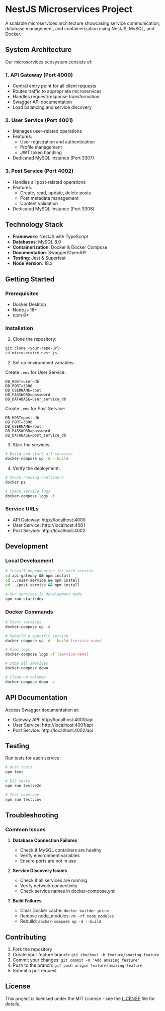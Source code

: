 # NestJS Microservices Project

A scalable microservices architecture showcasing service communication, database management, and containerization using NestJS, MySQL, and Docker.

## System Architecture

Our microservices ecosystem consists of:

### 1. API Gateway (Port 4000)
- Central entry point for all client requests
- Routes traffic to appropriate microservices
- Handles request/response transformation
- Swagger API documentation
- Load balancing and service discovery

### 2. User Service (Port 4001)
- Manages user-related operations
- Features:
  - User registration and authentication
  - Profile management
  - JWT token handling
- Dedicated MySQL instance (Port 3307)

### 3. Post Service (Port 4002)
- Handles all post-related operations
- Features:
  - Create, read, update, delete posts
  - Post metadata management
  - Content validation
- Dedicated MySQL instance (Port 3308)

## Technology Stack

- **Framework**: NestJS with TypeScript
- **Databases**: MySQL 8.0
- **Containerization**: Docker & Docker Compose
- **Documentation**: Swagger/OpenAPI
- **Testing**: Jest & Supertest
- **Node Version**: 18.x

## Getting Started

### Prerequisites
- Docker Desktop
- Node.js 18+
- npm 8+

### Installation

1. Clone the repository:
```bash
git clone <your-repo-url>
cd microservice-nest-js
```

2. Set up environment variables:

Create `.env` for User Service:
```env
DB_HOST=user-db
DB_PORT=3306
DB_USERNAME=root
DB_PASSWORD=password
DB_DATABASE=user_service_db
```

Create `.env` for Post Service:
```env
DB_HOST=post-db
DB_PORT=3306
DB_USERNAME=root
DB_PASSWORD=password
DB_DATABASE=post_service_db
```

3. Start the services:
```bash
# Build and start all services
docker-compose up -d --build
```

4. Verify the deployment:
```bash
# Check running containers
docker ps

# Check service logs
docker-compose logs -f
```

### Service URLs
- API Gateway: http://localhost:4000
- User Service: http://localhost:4001
- Post Service: http://localhost:4002

## Development

### Local Development
```bash
# Install dependencies for each service
cd api-gateway && npm install
cd ../user-service && npm install
cd ../post-service && npm install

# Run services in development mode
npm run start:dev
```

### Docker Commands
```bash
# Start services
docker-compose up -d

# Rebuild a specific service
docker-compose up -d --build [service-name]

# View logs
docker-compose logs -f [service-name]

# Stop all services
docker-compose down

# Clean up volumes
docker-compose down -v
```

## API Documentation

Access Swagger documentation at:
- Gateway API: http://localhost:4000/api
- User Service: http://localhost:4001/api
- Post Service: http://localhost:4002/api

## Testing

Run tests for each service:
```bash
# Unit tests
npm test

# E2E tests
npm run test:e2e

# Test coverage
npm run test:cov
```

## Troubleshooting

### Common Issues

1. **Database Connection Failures**
   - Check if MySQL containers are healthy
   - Verify environment variables
   - Ensure ports are not in use

2. **Service Discovery Issues**
   - Check if all services are running
   - Verify network connectivity
   - Check service names in docker-compose.yml

3. **Build Failures**
   - Clear Docker cache: `docker builder prune`
   - Remove node_modules: `rm -rf node_modules`
   - Rebuild: `docker-compose up -d --build`

## Contributing

1. Fork the repository
2. Create your feature branch: `git checkout -b feature/amazing-feature`
3. Commit your changes: `git commit -m 'Add amazing feature'`
4. Push to the branch: `git push origin feature/amazing-feature`
5. Submit a pull request

## License

This project is licensed under the MIT License - see the [LICENSE](LICENSE) file for details.
